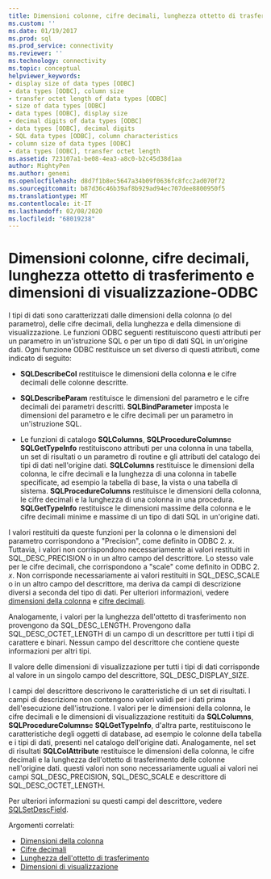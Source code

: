 ```yaml
---
title: Dimensioni colonne, cifre decimali, lunghezza ottetto di trasferimento, dimensioni visualizzazione | Microsoft Docs
ms.custom: ''
ms.date: 01/19/2017
ms.prod: sql
ms.prod_service: connectivity
ms.reviewer: ''
ms.technology: connectivity
ms.topic: conceptual
helpviewer_keywords:
- display size of data types [ODBC]
- data types [ODBC], column size
- transfer octet length of data types [ODBC]
- size of data types [ODBC]
- data types [ODBC], display size
- decimal digits of data types [ODBC]
- data types [ODBC], decimal digits
- SQL data types [ODBC], column characteristics
- column size of data types [ODBC]
- data types [ODBC], transfer octet length
ms.assetid: 723107a1-be08-4ea3-a8c0-b2c45d38d1aa
author: MightyPen
ms.author: genemi
ms.openlocfilehash: d8d7f1b8ec5647a34b09f0636fc8fcc2ad070f72
ms.sourcegitcommit: b87d36c46b39af8b929ad94ec707dee8800950f5
ms.translationtype: MT
ms.contentlocale: it-IT
ms.lasthandoff: 02/08/2020
ms.locfileid: "68019238"
---
```

# <a name="column-size-decimal-digits-transfer-octet-length-and-display-size---odbc"></a>Dimensioni colonne, cifre decimali, lunghezza ottetto di trasferimento e dimensioni di visualizzazione-ODBC
I tipi di dati sono caratterizzati dalle dimensioni della colonna (o del parametro), delle cifre decimali, della lunghezza e della dimensione di visualizzazione. Le funzioni ODBC seguenti restituiscono questi attributi per un parametro in un'istruzione SQL o per un tipo di dati SQL in un'origine dati. Ogni funzione ODBC restituisce un set diverso di questi attributi, come indicato di seguito:  
  
-   **SQLDescribeCol** restituisce le dimensioni della colonna e le cifre decimali delle colonne descritte.  
  
-   **SQLDescribeParam** restituisce le dimensioni del parametro e le cifre decimali dei parametri descritti. **SQLBindParameter** imposta le dimensioni del parametro e le cifre decimali per un parametro in un'istruzione SQL.  
  
-   Le funzioni di catalogo **SQLColumns**, **SQLProcedureColumns**e **SQLGetTypeInfo** restituiscono attributi per una colonna in una tabella, un set di risultati o un parametro di routine e gli attributi del catalogo dei tipi di dati nell'origine dati. **SQLColumns** restituisce le dimensioni della colonna, le cifre decimali e la lunghezza di una colonna in tabelle specificate, ad esempio la tabella di base, la vista o una tabella di sistema. **SQLProcedureColumns** restituisce le dimensioni della colonna, le cifre decimali e la lunghezza di una colonna in una procedura. **SQLGetTypeInfo** restituisce le dimensioni massime della colonna e le cifre decimali minime e massime di un tipo di dati SQL in un'origine dati.  
  
 I valori restituiti da queste funzioni per la colonna o le dimensioni del parametro corrispondono a "Precision", come definito in ODBC 2. *x*. Tuttavia, i valori non corrispondono necessariamente ai valori restituiti in SQL_DESC_PRECISION o in un altro campo del descrittore. Lo stesso vale per le cifre decimali, che corrispondono a "scale" come definito in ODBC 2. *x*. Non corrisponde necessariamente ai valori restituiti in SQL_DESC_SCALE o in un altro campo del descrittore, ma deriva da campi di descrizione diversi a seconda del tipo di dati. Per ulteriori informazioni, vedere [dimensioni della colonna](../../../odbc/reference/appendixes/column-size.md) e [cifre decimali](../../../odbc/reference/appendixes/decimal-digits.md).  
  
 Analogamente, i valori per la lunghezza dell'ottetto di trasferimento non provengono da SQL_DESC_LENGTH. Provengono dalla SQL_DESC_OCTET_LENGTH di un campo di un descrittore per tutti i tipi di carattere e binari. Nessun campo del descrittore che contiene queste informazioni per altri tipi.  
  
 Il valore delle dimensioni di visualizzazione per tutti i tipi di dati corrisponde al valore in un singolo campo del descrittore, SQL_DESC_DISPLAY_SIZE.  
  
 I campi del descrittore descrivono le caratteristiche di un set di risultati. I campi di descrizione non contengono valori validi per i dati prima dell'esecuzione dell'istruzione. I valori per le dimensioni della colonna, le cifre decimali e le dimensioni di visualizzazione restituiti da **SQLColumns**, **SQLProcedureColumns**e **SQLGetTypeInfo**, d'altra parte, restituiscono le caratteristiche degli oggetti di database, ad esempio le colonne della tabella e i tipi di dati, presenti nel catalogo dell'origine dati. Analogamente, nel set di risultati **SQLColAttribute** restituisce le dimensioni della colonna, le cifre decimali e la lunghezza dell'ottetto di trasferimento delle colonne nell'origine dati. questi valori non sono necessariamente uguali ai valori nei campi SQL_DESC_PRECISION, SQL_DESC_SCALE e descrittore di SQL_DESC_OCTET_LENGTH.  
  
 Per ulteriori informazioni su questi campi del descrittore, vedere [SQLSetDescField](../../../odbc/reference/syntax/sqlsetdescfield-function.md).  
  
 Argomenti correlati:  
  
-   [Dimensioni della colonna](../../../odbc/reference/appendixes/column-size.md)  
-   [Cifre decimali](../../../odbc/reference/appendixes/decimal-digits.md)  
-   [Lunghezza dell'ottetto di trasferimento](../../../odbc/reference/appendixes/transfer-octet-length.md)  
-   [Dimensioni di visualizzazione](../../../odbc/reference/appendixes/display-size.md)

